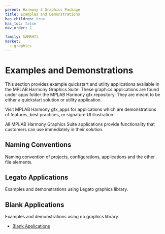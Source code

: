 ```yaml
---
parent: Harmony 3 Graphics Package
title: Examples and Demonstrations
has_children: true
has_toc: false
nav_order: 2

family: SAMRH71
market:
  - graphics
---
```


# Examples and Demonstrations

This section provides example quickstart and utility applications available in the MPLAB Harmony Graphics Suite. These graphics applications are found under apps folder the MPLAB Harmony gfx repository. They are meant to be either a quickstart solution or utility application. 

Visit MPLAB Harmony gfx_apps for applications which are demonstrations of features, best practices, or signature UI illustration. 
 
All MPLAB Harmony Graphics Suite applications provide functionality that customers can use immediately in their solution.

## Naming Conventions
Naming convention of projects, configurations, applications and the other file elements. 

## Legato Applications

Examples and demonstrations using Legato graphics library.


## Blank Applications

Examples and demonstrations using no graphics library.

* [Blank Applications](./blank_quickstart/readme.md)
